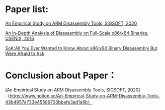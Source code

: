 # Paper list:


[An Empirical Study on ARM Disassembly Tools, SIGSOFT, 2020](https://github.com/LmDeng0/Paper/blob/main/Binary%20Disassemble%20and%20Rewriting/Suvery%20and%20Overview/An%20Empirical%20Study%20on%20ARM%20Disassembly%20Tools.pdf)

[An In-Depth Analysis of Disassembly on Full-Scale x86/x64 Binaries, USENIX, 2016](https://github.com/LmDeng0/Paper/blob/main/Binary%20Disassemble%20and%20Rewriting/Suvery%20and%20Overview/An%20In-Depth%20Analysis%20of%20Disassembly%20on%20Full-Scale%20x86:x64%20Binaries.pdf)

[SoK:All You Ever Wanted to Know About x86:x64 Binary Disassembly But Were Afraid to Ask](https://github.com/LmDeng0/Paper/blob/main/Binary%20Disassemble%20and%20Rewriting/Suvery%20and%20Overview/SoK-%20All%20You%20Ever%20Wanted%20to%20Know%20About%20x86:x64%20Binary%20Disassembly%20But%20Were%20Afraid%20to%20Ask.pdf)

# Conclusion about Paper：

[An Empirical Study on ARM Disassembly Tools, SIGSOFT, 2020]（https://www.notion.so/An-Empirical-Study-on-ARM-Disassembly-Tools-43b4857a733e45589733bbefe3ad1a6b）
